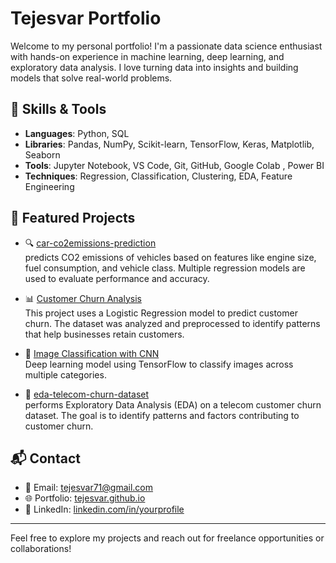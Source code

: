 # Tejesvar Portfolio

Welcome to my personal portfolio! I'm a passionate data science enthusiast with hands-on experience in machine learning, deep learning, and exploratory data analysis. I love turning data into insights and building models that solve real-world problems.

## 🔧 Skills & Tools
- **Languages**: Python, SQL
- **Libraries**: Pandas, NumPy, Scikit-learn, TensorFlow, Keras, Matplotlib, Seaborn  
- **Tools**: Jupyter Notebook, VS Code, Git, GitHub, Google Colab , Power BI  
- **Techniques**: Regression, Classification, Clustering, EDA, Feature Engineering

## 📂 Featured Projects

- 🔍 [car-co2emissions-prediction](https://github.com/Tejesvar/car-co2emissions-prediction)  
  predicts CO2 emissions of vehicles based on features like engine size, fuel consumption, and vehicle class. Multiple regression models are used to evaluate performance and accuracy.

- 📊 [Customer Churn Analysis](https://github.com/Tejesvar/logistic-regression-customer-churn)  
  This project uses a Logistic Regression model to predict customer churn. The dataset was analyzed and preprocessed to identify patterns that help businesses retain customers.
  
- 🧠 [Image Classification with CNN](https://github.com/Tejesvar/cifar10_classification)  
  Deep learning model using TensorFlow to classify images across multiple categories.

- 🏏 [eda-telecom-churn-dataset](https://github.com/Tejesvar/eda-telecom-churn-dataset)  
  performs Exploratory Data Analysis (EDA) on a telecom customer churn dataset. The goal is to identify patterns and factors contributing to customer churn.
  
## 📬 Contact

- 📧 Email: tejesvar71@gmail.com  
- 🌐 Portfolio: [tejesvar.github.io](https://tejesvar.github.io)  
- 💼 LinkedIn: [linkedin.com/in/yourprofile](https://www.linkedin.com/in/tejesvar-c-373b122b3/) 

---

Feel free to explore my projects and reach out for freelance opportunities or collaborations!
